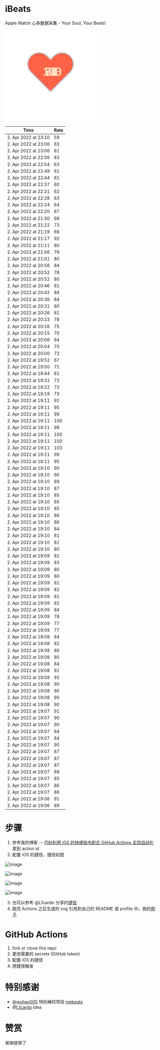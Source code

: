 # iBeats
Apple Watch 心率数据采集 - Your Soul, Your Beats!

![](./files/heart.svg)

<!--START_SECTION:my_heart_rate-->
| Time | Rate | 
 | ---- | ---- | 
| 2. Apr 2022 at 23:10 | 59 |
| 2. Apr 2022 at 23:06 | 63 |
| 2. Apr 2022 at 23:06 | 61 |
| 2. Apr 2022 at 22:56 | 83 |
| 2. Apr 2022 at 22:54 | 63 |
| 2. Apr 2022 at 22:49 | 61 |
| 2. Apr 2022 at 22:44 | 61 |
| 2. Apr 2022 at 22:37 | 60 |
| 2. Apr 2022 at 22:31 | 62 |
| 2. Apr 2022 at 22:28 | 63 |
| 2. Apr 2022 at 22:24 | 64 |
| 2. Apr 2022 at 22:20 | 67 |
| 2. Apr 2022 at 21:30 | 68 |
| 2. Apr 2022 at 21:22 | 73 |
| 2. Apr 2022 at 21:19 | 66 |
| 2. Apr 2022 at 21:17 | 92 |
| 2. Apr 2022 at 21:11 | 80 |
| 2. Apr 2022 at 21:06 | 79 |
| 2. Apr 2022 at 21:01 | 80 |
| 2. Apr 2022 at 20:56 | 84 |
| 2. Apr 2022 at 20:52 | 78 |
| 2. Apr 2022 at 20:52 | 80 |
| 2. Apr 2022 at 20:46 | 81 |
| 2. Apr 2022 at 20:42 | 84 |
| 2. Apr 2022 at 20:36 | 84 |
| 2. Apr 2022 at 20:31 | 80 |
| 2. Apr 2022 at 20:26 | 81 |
| 2. Apr 2022 at 20:23 | 78 |
| 2. Apr 2022 at 20:16 | 75 |
| 2. Apr 2022 at 20:15 | 70 |
| 2. Apr 2022 at 20:06 | 64 |
| 2. Apr 2022 at 20:04 | 70 |
| 2. Apr 2022 at 20:00 | 72 |
| 2. Apr 2022 at 19:52 | 67 |
| 2. Apr 2022 at 19:50 | 71 |
| 2. Apr 2022 at 19:44 | 61 |
| 2. Apr 2022 at 19:31 | 72 |
| 2. Apr 2022 at 19:22 | 72 |
| 2. Apr 2022 at 19:19 | 73 |
| 2. Apr 2022 at 19:11 | 91 |
| 2. Apr 2022 at 19:11 | 95 |
| 2. Apr 2022 at 19:11 | 99 |
| 2. Apr 2022 at 19:11 | 100 |
| 2. Apr 2022 at 19:11 | 98 |
| 2. Apr 2022 at 19:11 | 100 |
| 2. Apr 2022 at 19:11 | 100 |
| 2. Apr 2022 at 19:11 | 103 |
| 2. Apr 2022 at 19:11 | 99 |
| 2. Apr 2022 at 19:11 | 95 |
| 2. Apr 2022 at 19:10 | 90 |
| 2. Apr 2022 at 19:10 | 90 |
| 2. Apr 2022 at 19:10 | 89 |
| 2. Apr 2022 at 19:10 | 87 |
| 2. Apr 2022 at 19:10 | 85 |
| 2. Apr 2022 at 19:10 | 85 |
| 2. Apr 2022 at 19:10 | 85 |
| 2. Apr 2022 at 19:10 | 86 |
| 2. Apr 2022 at 19:10 | 86 |
| 2. Apr 2022 at 19:10 | 84 |
| 2. Apr 2022 at 19:10 | 81 |
| 2. Apr 2022 at 19:10 | 81 |
| 2. Apr 2022 at 19:10 | 80 |
| 2. Apr 2022 at 19:09 | 81 |
| 2. Apr 2022 at 19:09 | 83 |
| 2. Apr 2022 at 19:09 | 80 |
| 2. Apr 2022 at 19:09 | 80 |
| 2. Apr 2022 at 19:09 | 81 |
| 2. Apr 2022 at 19:09 | 82 |
| 2. Apr 2022 at 19:09 | 81 |
| 2. Apr 2022 at 19:09 | 82 |
| 2. Apr 2022 at 19:09 | 84 |
| 2. Apr 2022 at 19:09 | 78 |
| 2. Apr 2022 at 19:09 | 77 |
| 2. Apr 2022 at 19:09 | 77 |
| 2. Apr 2022 at 19:08 | 84 |
| 2. Apr 2022 at 19:08 | 82 |
| 2. Apr 2022 at 19:08 | 80 |
| 2. Apr 2022 at 19:08 | 80 |
| 2. Apr 2022 at 19:08 | 84 |
| 2. Apr 2022 at 19:08 | 91 |
| 2. Apr 2022 at 19:08 | 92 |
| 2. Apr 2022 at 19:08 | 90 |
| 2. Apr 2022 at 19:08 | 90 |
| 2. Apr 2022 at 19:08 | 90 |
| 2. Apr 2022 at 19:08 | 90 |
| 2. Apr 2022 at 19:07 | 91 |
| 2. Apr 2022 at 19:07 | 90 |
| 2. Apr 2022 at 19:07 | 90 |
| 2. Apr 2022 at 19:07 | 84 |
| 2. Apr 2022 at 19:07 | 84 |
| 2. Apr 2022 at 19:07 | 90 |
| 2. Apr 2022 at 19:07 | 87 |
| 2. Apr 2022 at 19:07 | 87 |
| 2. Apr 2022 at 19:07 | 87 |
| 2. Apr 2022 at 19:07 | 89 |
| 2. Apr 2022 at 19:07 | 85 |
| 2. Apr 2022 at 19:07 | 86 |
| 2. Apr 2022 at 19:07 | 86 |
| 2. Apr 2022 at 19:06 | 91 |
| 2. Apr 2022 at 19:06 | 89 |

<!--END_SECTION:my_heart_rate-->

# 步骤
1. 参考我的博客 -- [巧妙利用 iOS 的快捷指令配合 GitHub Actions 实现自动化](https://github.com/yihong0618/gitblog/issues/198) 拿到 action id
2. 配置 iOS 的捷径，捷径如图

![image](https://user-images.githubusercontent.com/15976103/122154218-0db0b480-ce97-11eb-93bb-5aec07c558dc.png)

![image](https://user-images.githubusercontent.com/15976103/122154236-186b4980-ce97-11eb-8e4b-70551a0391ae.png)

![image](https://user-images.githubusercontent.com/15976103/122154268-2d47dd00-ce97-11eb-902e-3acf292265a9.png)

![image](https://user-images.githubusercontent.com/15976103/122174055-fa144680-ceb4-11eb-9be2-3eb83cd516f7.png)

3. 也可以参考 @L1cardo 分享的[捷径](https://www.icloud.com/shortcuts/6ab6047b459c41ad822ad6b94b1c03d4)
4. 跑完 Actions 之后生成的 svg 引用到自己的 README 或 profile 中，我的[例子](https://github.com/yihong0618) 

# GitHub Actions

1. fork or clone this repo
2. 更改需要的 secrets (GitHub token)
3. 配置 iOS 的捷径
4. 用捷径触发

# 特别感谢
- @[wuhan005](https://github.com/wuhan005) 特别棒的项目 [mebeats](https://github.com/wuhan005/mebeats)
- @[L1cardo](https://github.com/L1cardo) idea

# 赞赏
谢谢就够了
